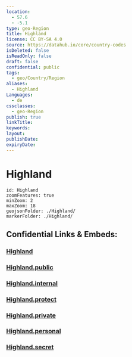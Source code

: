 ```yaml
---
location:
  - 57.6
  - -5.1
type: geo-Region
title: Highland
license: CC BY-SA 4.0
source: https://datahub.io/core/country-codes
isDeleted: false
isReadOnly: false
draft: false
confidential: public
tags:
  - geo/Country/Region
aliases:
  - Highland
Languages:
  - de
cssclasses:
  - geo-Region
publish: true
linkTitle:
keywords:
layout:
publishDate:
expiryDate:
---
```


# Highland

```leaflet
id: Highland
zoomFeatures: true 
minZoom: 2 
maxZoom: 18
geojsonFolder: ./Highland/
markerFolder: ./Highland/
```


## Confidential Links & Embeds: 

### [Highland](/_Standards/Earth/Continent/Europe/Europe~North/UK/Scotland/counties~Scotland/Highland.md) 

### [Highland.public](/_public/Earth/Continent/Europe/Europe~North/UK/Scotland/counties~Scotland/Highland.public.md) 

### [Highland.internal](/_internal/Earth/Continent/Europe/Europe~North/UK/Scotland/counties~Scotland/Highland.internal.md) 

### [Highland.protect](/_protect/Earth/Continent/Europe/Europe~North/UK/Scotland/counties~Scotland/Highland.protect.md) 

### [Highland.private](/_private/Earth/Continent/Europe/Europe~North/UK/Scotland/counties~Scotland/Highland.private.md) 

### [Highland.personal](/_personal/Earth/Continent/Europe/Europe~North/UK/Scotland/counties~Scotland/Highland.personal.md) 

### [Highland.secret](/_secret/Earth/Continent/Europe/Europe~North/UK/Scotland/counties~Scotland/Highland.secret.md)


